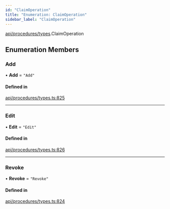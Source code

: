 ```yaml
---
id: "ClaimOperation"
title: "Enumeration: ClaimOperation"
sidebar_label: "ClaimOperation"
---
```


[api/procedures/types](../../../../../modules/API/Procedures/Types/Types.md).ClaimOperation

## Enumeration Members

### Add

• **Add** = ``"Add"``

#### Defined in

[api/procedures/types.ts:825](https://github.com/PolymeshAssociation/polymesh-sdk/blob/49a0066c3/src/api/procedures/types.ts#L825)

___

### Edit

• **Edit** = ``"Edit"``

#### Defined in

[api/procedures/types.ts:826](https://github.com/PolymeshAssociation/polymesh-sdk/blob/49a0066c3/src/api/procedures/types.ts#L826)

___

### Revoke

• **Revoke** = ``"Revoke"``

#### Defined in

[api/procedures/types.ts:824](https://github.com/PolymeshAssociation/polymesh-sdk/blob/49a0066c3/src/api/procedures/types.ts#L824)
